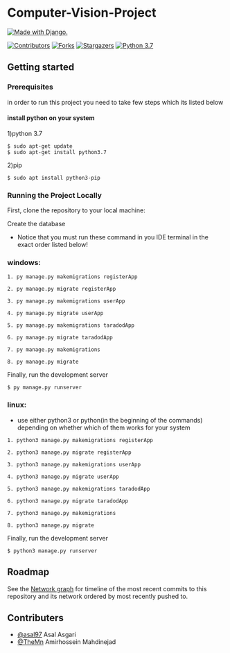 # Computer-Vision-Project
<a href="http://www.djangoproject.com/"><img src="https://www.djangoproject.com/m/img/badges/djangomade124x25_grey.gif" border="0" alt="Made with Django." title="Made with Django." /></a>

[![Contributors][contributors-shield]][contributors-url]
[![Forks][forks-shield]][forks-url]
[![Stargazers][stars-shield]][stars-url]
[![Python 3.7](https://img.shields.io/badge/python-3.7-blue.svg?style=flat-square)](https://www.python.org/downloads/release/python-360/)

## Getting started

### Prerequisites

in order to run this project you need to take few steps which its listed below

#### install python on your system
1)python 3.7
```
$ sudo apt-get update
$ sudo apt-get install python3.7
```
2)pip
```
$ sudo apt install python3-pip
```

<!-- Running the Project Locally -->
### Running the Project Locally
First, clone the repository to your local machine:

Create the database 
* Notice that you must run these command in you IDE terminal in the exact
order listed below!

### windows:
```
1. py manage.py makemigrations registerApp

2. py manage.py migrate registerApp 

3. py manage.py makemigrations userApp

4. py manage.py migrate userApp

5. py manage.py makemigrations taradodApp

6. py manage.py migrate taradodApp

7. py manage.py makemigrations 

8. py manage.py migrate

```
Finally, run the development server
```
$ py manage.py runserver
```

### linux:
* use either python3 or python(in the beginning of the commands) depending on
 whether which of them works for your system

```
1. python3 manage.py makemigrations registerApp

2. python3 manage.py migrate registerApp 

3. python3 manage.py makemigrations userApp

4. python3 manage.py migrate userApp

5. python3 manage.py makemigrations taradodApp

6. python3 manage.py migrate taradodApp

7. python3 manage.py makemigrations 

8. python3 manage.py migrate

```
Finally, run the development server
```
$ python3 manage.py runserver
```



<!-- ROADMAP -->
## Roadmap

See the [Network graph](https://github.com/TheMn/internet-engineering-project/network) for timeline of the most recent commits to this repository and its network ordered by most recently pushed to.

<!-- CONTACT -->
## Contributers
* [@asal97](https://github.com/asal97) Asal Asgari 
* [@TheMn](https://github.com/TheMn) Amirhossein Mahdinejad

[contributors-shield]: https://img.shields.io/github/contributors/asal97/Computer-Vision-Project?style=flat-square
[contributors-url]: https://github.com/asal97/Computer-Vision-Project/graphs/contributors
[forks-shield]: https://img.shields.io/github/forks/asal97/Computer-Vision-Project?style=flat-square
[forks-url]: https://github.com/asal97/Computer-Vision-Project/network/members
[stars-shield]: https://img.shields.io/github/stars/asal97/Computer-Vision-Project?style=flat-square
[stars-url]: https://github.com/asal97/Computer-Vision-Project
